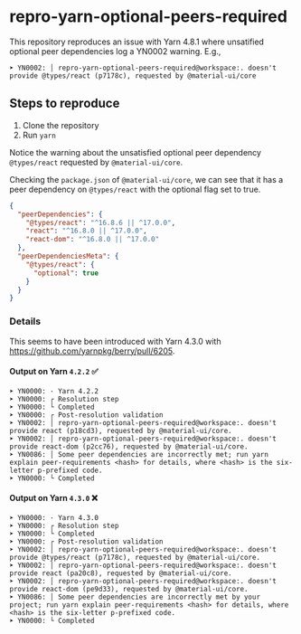 # repro-yarn-optional-peers-required

This repository reproduces an issue with Yarn 4.8.1 where unsatified optional peer dependencies log a YN0002 warning.
E.g.,

```
➤ YN0002: │ repro-yarn-optional-peers-required@workspace:. doesn't provide @types/react (p7178c), requested by @material-ui/core
```

## Steps to reproduce

1. Clone the repository
2. Run `yarn`

Notice the warning about the unsatisfied optional peer dependency `@types/react` requested by `@material-ui/core`.

Checking the `package.json` of `@material-ui/core`, we can see that it has a peer dependency on `@types/react` with the optional flag set to true.

```json
{
  "peerDependencies": {
    "@types/react": "^16.8.6 || ^17.0.0",
    "react": "^16.8.0 || ^17.0.0",
    "react-dom": "^16.8.0 || ^17.0.0"
  },
  "peerDependenciesMeta": {
    "@types/react": {
      "optional": true
    }
  }
}
```

### Details

This seems to have been introduced with Yarn 4.3.0 with https://github.com/yarnpkg/berry/pull/6205.

#### Output on Yarn `4.2.2` ✅

```
➤ YN0000: · Yarn 4.2.2
➤ YN0000: ┌ Resolution step
➤ YN0000: └ Completed
➤ YN0000: ┌ Post-resolution validation
➤ YN0002: │ repro-yarn-optional-peers-required@workspace:. doesn't provide react (p18cd3), requested by @material-ui/core.
➤ YN0002: │ repro-yarn-optional-peers-required@workspace:. doesn't provide react-dom (p2cc76), requested by @material-ui/core.
➤ YN0086: │ Some peer dependencies are incorrectly met; run yarn explain peer-requirements <hash> for details, where <hash> is the six-letter p-prefixed code.
➤ YN0000: └ Completed
```

#### Output on Yarn `4.3.0` ❌

```
➤ YN0000: · Yarn 4.3.0
➤ YN0000: ┌ Resolution step
➤ YN0000: └ Completed
➤ YN0000: ┌ Post-resolution validation
➤ YN0002: │ repro-yarn-optional-peers-required@workspace:. doesn't provide @types/react (p7178c), requested by @material-ui/core.
➤ YN0002: │ repro-yarn-optional-peers-required@workspace:. doesn't provide react (pa20c8), requested by @material-ui/core.
➤ YN0002: │ repro-yarn-optional-peers-required@workspace:. doesn't provide react-dom (pe9d33), requested by @material-ui/core.
➤ YN0086: │ Some peer dependencies are incorrectly met by your project; run yarn explain peer-requirements <hash> for details, where <hash> is the six-letter p-prefixed code.
➤ YN0000: └ Completed
```
